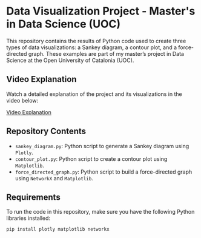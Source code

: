 # Data Visualization Project - Master's in Data Science (UOC)

This repository contains the results of Python code used to create three types of data visualizations: a Sankey diagram, a contour plot, and a force-directed graph. These examples are part of my master’s project in Data Science at the Open University of Catalonia (UOC).

## Video Explanation
Watch a detailed explanation of the project and its visualizations in the video below:

[Video Explanation](https://vimeo.com/1000400044?share=copy)

## Repository Contents

- `sankey_diagram.py`: Python script to generate a Sankey diagram using `Plotly`.
- `contour_plot.py`: Python script to create a contour plot using `Matplotlib`.
- `force_directed_graph.py`: Python script to build a force-directed graph using `NetworkX` and `Matplotlib`.

## Requirements
To run the code in this repository, make sure you have the following Python libraries installed:

```bash
pip install plotly matplotlib networkx
